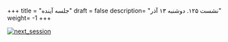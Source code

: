 +++
title = "جلسه آینده"
draft = false
description= "نشست ۱۲۵. دوشنبه ۱۳ آذر"
weight= -1
+++

[![next_session](../../img/next_session.jpg)](../../img/next_session.jpg)
